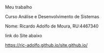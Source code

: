 Meu trabalho

Curso Análise e Desenvolvimento de Sistemas

Nome: Ricardo Adolfo de Moura, RU:4467340

link do Site abaixo 

https://ric-adolfo.github.io/site.github.io/
